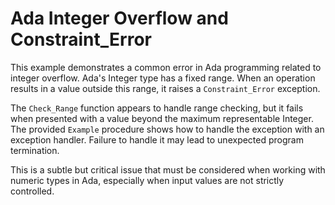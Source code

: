 # Ada Integer Overflow and Constraint_Error

This example demonstrates a common error in Ada programming related to integer overflow.  Ada's Integer type has a fixed range.  When an operation results in a value outside this range, it raises a `Constraint_Error` exception.

The `Check_Range` function appears to handle range checking, but it fails when presented with a value beyond the maximum representable Integer. The provided `Example` procedure shows how to handle the exception with an exception handler.  Failure to handle it may lead to unexpected program termination.

This is a subtle but critical issue that must be considered when working with numeric types in Ada, especially when input values are not strictly controlled.